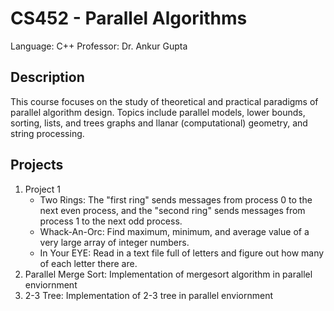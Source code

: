 # CS452 - Parallel Algorithms

Language: C++
Professor: Dr. Ankur Gupta

## Description

This course focuses on the study of theoretical and practical paradigms of parallel algorithm design. Topics include parallel models, lower bounds, sorting, lists, and trees
graphs and llanar (computational) geometry, and string processing.

## Projects

1. Project 1
   - Two Rings: The "first ring" sends messages from process 0 to the next even process, and the "second ring" sends messages from process 1 to the next odd process.
   - Whack-An-Orc: Find maximum, minimum, and average value of a very large array of integer numbers.
   - In Your EYE:  Read in a text file full of letters and figure out how many of each letter there are.
2. Parallel Merge Sort:  Implementation of mergesort algorithm in parallel enviornment 
3. 2-3 Tree: Implementation of 2-3 tree in parallel enviornment 
